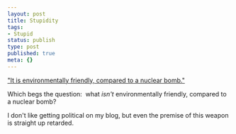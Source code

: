 ```yaml
---
layout: post
title: Stupidity
tags:
- Stupid
status: publish
type: post
published: true
meta: {}
---
```

<a href="http://en.rian.ru/russia/20070911/78058645.html">"It is environmentally friendly, compared to a nuclear bomb."</a>

Which begs the question:  what <em>isn't</em> environmentally friendly, compared to a nuclear bomb?

I don't like getting political on my blog, but even the premise of this weapon is straight up retarded.
